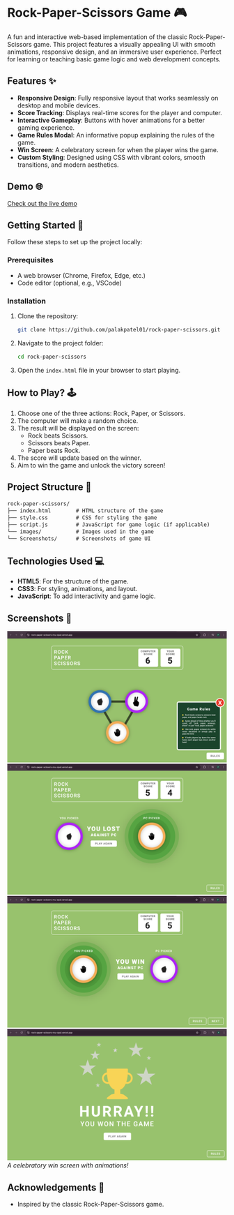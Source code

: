 # Rock-Paper-Scissors Game 🎮

A fun and interactive web-based implementation of the classic Rock-Paper-Scissors game. This project features a visually appealing UI with smooth animations, responsive design, and an immersive user experience. Perfect for learning or teaching basic game logic and web development concepts.

## Features ✨

- **Responsive Design**: Fully responsive layout that works seamlessly on desktop and mobile devices.
- **Score Tracking**: Displays real-time scores for the player and computer.
- **Interactive Gameplay**: Buttons with hover animations for a better gaming experience.
- **Game Rules Modal**: An informative popup explaining the rules of the game.
- **Win Screen**: A celebratory screen for when the player wins the game.
- **Custom Styling**: Designed using CSS with vibrant colors, smooth transitions, and modern aesthetics.

## Demo 🌐

[Check out the live demo](rock-paper-scissors-mu-opal.vercel.app)

## Getting Started 🚀

Follow these steps to set up the project locally:

### Prerequisites
- A web browser (Chrome, Firefox, Edge, etc.)
- Code editor (optional, e.g., VSCode)

### Installation
1. Clone the repository:
   ```bash
   git clone https://github.com/palakpatel01/rock-paper-scissors.git
   ```
2. Navigate to the project folder:
   ```bash
   cd rock-paper-scissors
   ```
3. Open the `index.html` file in your browser to start playing.

## How to Play? 🕹️

1. Choose one of the three actions: Rock, Paper, or Scissors.
2. The computer will make a random choice.
3. The result will be displayed on the screen:
   - Rock beats Scissors.
   - Scissors beats Paper.
   - Paper beats Rock.
4. The score will update based on the winner.
5. Aim to win the game and unlock the victory screen!

## Project Structure 📂

```plaintext
rock-paper-scissors/
├── index.html        # HTML structure of the game
├── style.css         # CSS for styling the game
├── script.js         # JavaScript for game logic (if applicable)
└── images/           # Images used in the game
└── Screenshots/      # Screenshots of game UI

```

## Technologies Used 💻

- **HTML5**: For the structure of the game.
- **CSS3**: For styling, animations, and layout.
- **JavaScript**: To add interactivity and game logic.

## Screenshots 📸

![Game UI](Screenshots/Main.png)
![Game UI](Screenshots/YouLost.png)
![Game UI](Screenshots/YouWin.png)
![Win Screen](Screenshots/Hurray.png) 
_A celebratory win screen with animations!_


## Acknowledgements 🙌

- Inspired by the classic Rock-Paper-Scissors game.

